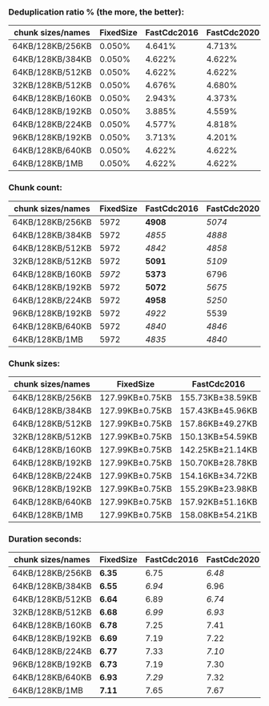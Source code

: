 ### Deduplication ratio % (the more, the better):

| chunk sizes/names | FixedSize | FastCdc2016 | FastCdc2020 | Restic     | StadiaCdc  | Casync | Ronomon    |
|-------------------|-----------|-------------|-------------|------------|------------|--------|------------|
| 64KB/128KB/256KB  | 0.050%    | 4.641%      | 4.713%      | *5.346%*   | **5.559%** | 4.812% | *5.281%*   |
| 64KB/128KB/384KB  | 0.050%    | 4.622%      | 4.622%      | *5.362%*   | *5.419%*   | 4.786% | **5.437%** |
| 64KB/128KB/512KB  | 0.050%    | 4.622%      | 4.622%      | *5.377%*   | *5.377%*   | 4.804% | **5.463%** |
| 32KB/128KB/512KB  | 0.050%    | 4.676%      | 4.680%      | **5.912%** | *5.393%*   | 5.067% | *5.415%*   |
| 64KB/128KB/160KB  | 0.050%    | 2.943%      | 4.373%      | *4.646%*   | **5.683%** | 4.486% | *5.258%*   |
| 64KB/128KB/192KB  | 0.050%    | 3.885%      | 4.559%      | *5.058%*   | **5.695%** | 4.630% | *5.383%*   |
| 64KB/128KB/224KB  | 0.050%    | 4.577%      | 4.818%      | *5.342%*   | **5.577%** | 4.756% | *5.325%*   |
| 96KB/128KB/192KB  | 0.050%    | 3.713%      | 4.201%      | *4.229%*   | **4.731%** | 3.990% | *4.436%*   |
| 64KB/128KB/640KB  | 0.050%    | 4.622%      | 4.622%      | *5.389%*   | *5.349%*   | 4.857% | **5.424%** |
| 64KB/128KB/1MB    | 0.050%    | 4.622%      | 4.622%      | *5.389%*   | *5.349%*   | 4.857% | **5.424%** |

### Chunk count:

| chunk sizes/names | FixedSize | FastCdc2016 | FastCdc2020 | Restic | StadiaCdc | Casync   | Ronomon |
|-------------------|-----------|-------------|-------------|--------|-----------|----------|---------|
| 64KB/128KB/256KB  | 5972      | **4908**    | *5074*      | 5707   | 6027      | *4945*   | 5700    |
| 64KB/128KB/384KB  | 5972      | *4855*      | *4888*      | 5379   | 5715      | **4548** | 5452    |
| 64KB/128KB/512KB  | 5972      | *4842*      | *4858*      | 5263   | 5630      | **4412** | 5391    |
| 32KB/128KB/512KB  | 5972      | **5091**    | *5109*      | 7323   | 5628      | *5420*   | 5476    |
| 64KB/128KB/160KB  | *5972*    | **5373**    | 6796        | 6603   | 7101      | *6005*   | 6467    |
| 64KB/128KB/192KB  | 5972      | **5072**    | *5675*      | 6200   | 6544      | *5493*   | 6081    |
| 64KB/128KB/224KB  | 5972      | **4958**    | *5250*      | 5920   | 6220      | *5185*   | 5839    |
| 96KB/128KB/192KB  | 5972      | *4922*      | 5539        | 5135   | 5993      | **4757** | *5105*  |
| 64KB/128KB/640KB  | 5972      | *4840*      | *4846*      | 5223   | 5609      | **4368** | 5374    |
| 64KB/128KB/1MB    | 5972      | *4835*      | *4840*      | 5195   | 5595      | **4332** | 5361    |

### Chunk sizes:

| chunk sizes/names | FixedSize       | FastCdc2016      | FastCdc2020      | Restic            | StadiaCdc        | Casync            | Ronomon          |
|-------------------|-----------------|------------------|------------------|-------------------|------------------|-------------------|------------------|
| 64KB/128KB/256KB  | 127.99KB±0.75KB | 155.73KB±38.59KB | 150.64KB±33.25KB | 133.93KB±66.29KB  | 126.82KB±50.32KB | 154.57KB±65.75KB  | 134.09KB±58.21KB |
| 64KB/128KB/384KB  | 127.99KB±0.75KB | 157.43KB±45.96KB | 156.37KB±42.16KB | 142.10KB±88.05KB  | 133.74KB±66.52KB | 168.06KB±92.17KB  | 140.19KB±74.18KB |
| 64KB/128KB/512KB  | 127.99KB±0.75KB | 157.86KB±49.27KB | 157.34KB±46.34KB | 145.23KB±100.11KB | 135.76KB±74.55KB | 173.24KB±106.34KB | 141.78KB±81.06KB |
| 32KB/128KB/512KB  | 127.99KB±0.75KB | 150.13KB±54.59KB | 149.61KB±52.05KB | 104.37KB±97.18KB  | 135.81KB±99.01KB | 141.02KB±107.37KB | 139.58KB±84.02KB |
| 64KB/128KB/160KB  | 127.99KB±0.75KB | 142.25KB±21.14KB | 112.47KB±29.74KB | 115.76KB±37.39KB  | 107.64KB±27.66KB | 127.28KB±33.68KB  | 118.19KB±33.70KB |
| 64KB/128KB/192KB  | 127.99KB±0.75KB | 150.70KB±28.78KB | 134.68KB±28.57KB | 123.28KB±48.46KB  | 116.80KB±36.13KB | 139.15KB±45.56KB  | 125.69KB±43.56KB |
| 64KB/128KB/224KB  | 127.99KB±0.75KB | 154.16KB±34.72KB | 145.59KB±30.43KB | 129.11KB±58.05KB  | 122.88KB±43.97KB | 147.41KB±56.25KB  | 130.90KB±51.57KB |
| 96KB/128KB/192KB  | 127.99KB±0.75KB | 155.29KB±23.98KB | 137.99KB±26.33KB | 148.85KB±37.58KB  | 127.54KB±25.48KB | 160.68KB±33.62KB  | 149.72KB±34.10KB |
| 64KB/128KB/640KB  | 127.99KB±0.75KB | 157.92KB±51.16KB | 157.73KB±49.66KB | 146.34KB±105.92KB | 136.27KB±78.93KB | 174.99KB±113.40KB | 142.23KB±84.60KB |
| 64KB/128KB/1MB    | 127.99KB±0.75KB | 158.08KB±54.21KB | 157.92KB±52.66KB | 147.13KB±112.80KB | 136.61KB±83.52KB | 176.44KB±124.60KB | 142.57KB±89.03KB |

### Duration seconds:

| chunk sizes/names | FixedSize | FastCdc2016 | FastCdc2020 | Restic | StadiaCdc | Casync | Ronomon |
|-------------------|-----------|-------------|-------------|--------|-----------|--------|---------|
| 64KB/128KB/256KB  | **6.35**  | 6.75        | *6.48*      | 7.11   | *6.65*    | 10.99  | 6.72    |
| 64KB/128KB/384KB  | **6.55**  | *6.94*      | 6.96        | 7.77   | 7.12      | 11.85  | *6.87*  |
| 64KB/128KB/512KB  | **6.64**  | 6.89        | *6.74*      | 7.67   | *6.73*    | 11.61  | 6.79    |
| 32KB/128KB/512KB  | **6.68**  | *6.99*      | *6.93*      | 8.05   | 7.03      | 12.94  | 7.29    |
| 64KB/128KB/160KB  | **6.78**  | 7.25        | 7.41        | 7.67   | *7.15*    | 10.65  | *6.79*  |
| 64KB/128KB/192KB  | **6.69**  | 7.19        | 7.22        | 7.75   | *7.13*    | 11.28  | *7.07*  |
| 64KB/128KB/224KB  | **6.77**  | 7.33        | *7.10*      | 7.81   | 7.14      | 11.59  | *7.07*  |
| 96KB/128KB/192KB  | **6.73**  | 7.19        | 7.30        | 7.53   | *6.86*    | 10.16  | *6.90*  |
| 64KB/128KB/640KB  | **6.93**  | *7.29*      | 7.32        | 8.45   | 7.73      | 12.31  | *7.26*  |
| 64KB/128KB/1MB    | **7.11**  | 7.65        | 7.67        | 8.56   | *7.56*    | 12.35  | *7.34*  |
